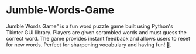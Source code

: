 # Jumble-Words-Game
Jumble Words Game" is a fun word puzzle game built using Python's Tkinter GUI library. Players are given scrambled words and must guess the correct word. The game provides instant feedback and allows users to reset for new words. Perfect for sharpening vocabulary and having fun! 🎉.
